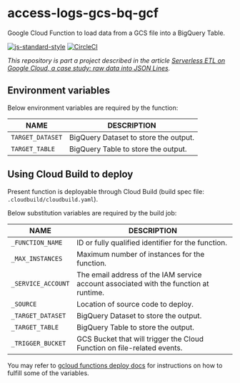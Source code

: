 # access-logs-gcs-bq-gcf

Google Cloud Function to load data from a GCS file into a BigQuery Table.

[![js-standard-style][1]][2] [![CircleCI][3]][4]

_This repository is part a project described in the article
[Serverless ETL on Google Cloud, a case study: raw data into JSON Lines][5]._

## Environment variables

Below environment variables are required by the function:

| NAME             | DESCRIPTION                           |
| ---------------- | ------------------------------------- |
| `TARGET_DATASET` | BigQuery Dataset to store the output. |
| `TARGET_TABLE`   | BigQuery Table to store the output.   |

## Using Cloud Build to deploy

Present function is deployable through Cloud Build (build spec file: `.cloudbuild/cloudbuild.yaml`).

Below substitution variables are required by the build job:

| NAME               | DESCRIPTION                                                                           |
| ------------------ | ------------------------------------------------------------------------------------- |
| `_FUNCTION_NAME`   | ID or fully qualified identifier for the function.                                    |
| `_MAX_INSTANCES`   | Maximum number of instances for the function.                                         |
| `_SERVICE_ACCOUNT` | The email address of the IAM service account associated with the function at runtime. |
| `_SOURCE`          | Location of source code to deploy.                                                    |
| `_TARGET_DATASET`  | BigQuery Dataset to store the output.                                                 |
| `_TARGET_TABLE`    | BigQuery Table to store the output.                                                   |
| `_TRIGGER_BUCKET`  | GCS Bucket that will trigger the Cloud Function on file-related events.               |

You may refer to [gcloud functions deploy docs][6] for instructions on how to fulfill some of the
variables.

[1]: https://img.shields.io/badge/code%20style-standard-brightgreen.svg
[2]: http://standardjs.com
[3]: https://circleci.com/gh/ricardolsmendes/access-logs-gcs-bq-gcf.svg?style=svg
[4]: https://circleci.com/gh/ricardolsmendes/access-logs-gcs-bq-gcf
[5]: https://medium.com/google-cloud/serverless-etl-on-google-cloud-a-case-study-raw-data-into-json-lines-d20711cd3917
[6]: https://cloud.google.com/sdk/gcloud/reference/functions/deploy
